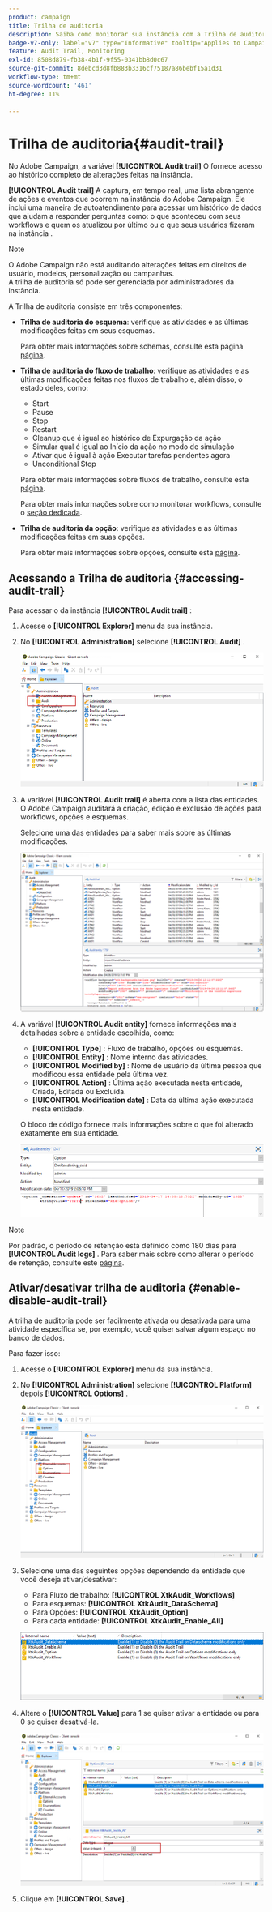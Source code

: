 ```yaml
---
product: campaign
title: Trilha de auditoria
description: Saiba como monitorar sua instância com a Trilha de auditoria do Campaign
badge-v7-only: label="v7" type="Informative" tooltip="Applies to Campaign Classic v7 only"
feature: Audit Trail, Monitoring
exl-id: 8508d879-fb38-4b1f-9f55-0341bb8d0c67
source-git-commit: 8debcd3d8fb883b3316cf75187a86bebf15a1d31
workflow-type: tm+mt
source-wordcount: '461'
ht-degree: 11%

---
```


# Trilha de auditoria{#audit-trail}



No Adobe Campaign, a variável **[!UICONTROL Audit trail]** O fornece acesso ao histórico completo de alterações feitas na instância.

**[!UICONTROL Audit trail]** A captura, em tempo real, uma lista abrangente de ações e eventos que ocorrem na instância do Adobe Campaign. Ele inclui uma maneira de autoatendimento para acessar um histórico de dados que ajudam a responder perguntas como: o que aconteceu com seus workflows e quem os atualizou por último ou o que seus usuários fizeram na instância .

>[!NOTE]
>
>O Adobe Campaign não está auditando alterações feitas em direitos de usuário, modelos, personalização ou campanhas.\
>A trilha de auditoria só pode ser gerenciada por administradores da instância.

A Trilha de auditoria consiste em três componentes:

* **Trilha de auditoria do esquema**: verifique as atividades e as últimas modificações feitas em seus esquemas.

   Para obter mais informações sobre schemas, consulte esta página [página](../../configuration/using/data-schemas.md).

* **Trilha de auditoria do fluxo de trabalho**: verifique as atividades e as últimas modificações feitas nos fluxos de trabalho e, além disso, o estado deles, como:

   * Start
   * Pause
   * Stop
   * Restart
   * Cleanup que é igual ao histórico de Expurgação da ação
   * Simular qual é igual ao Início da ação no modo de simulação
   * Ativar que é igual à ação Executar tarefas pendentes agora
   * Unconditional Stop

   Para obter mais informações sobre fluxos de trabalho, consulte esta [página](../../workflow/using/about-workflows.md).

   Para obter mais informações sobre como monitorar workflows, consulte o [seção dedicada](../../workflow/using/monitoring-workflow-execution.md).

* **Trilha de auditoria da opção**: verifique as atividades e as últimas modificações feitas em suas opções.

   Para obter mais informações sobre opções, consulte esta [página](../../installation/using/configuring-campaign-options.md).

## Acessando a Trilha de auditoria {#accessing-audit-trail}

Para acessar o da instância **[!UICONTROL Audit trail]** :

1. Acesse o **[!UICONTROL Explorer]** menu da sua instância.
1. No **[!UICONTROL Administration]** selecione **[!UICONTROL Audit]** .

   ![](assets/audit_trail_1.png)

1. A variável **[!UICONTROL Audit trail]** é aberta com a lista das entidades. O Adobe Campaign auditará a criação, edição e exclusão de ações para workflows, opções e esquemas.

   Selecione uma das entidades para saber mais sobre as últimas modificações.

   ![](assets/audit_trail_2.png)

1. A variável **[!UICONTROL Audit entity]** fornece informações mais detalhadas sobre a entidade escolhida, como:

   * **[!UICONTROL Type]** : Fluxo de trabalho, opções ou esquemas.
   * **[!UICONTROL Entity]** : Nome interno das atividades.
   * **[!UICONTROL Modified by]** : Nome de usuário da última pessoa que modificou essa entidade pela última vez.
   * **[!UICONTROL Action]** : Última ação executada nesta entidade, Criada, Editada ou Excluída.
   * **[!UICONTROL Modification date]** : Data da última ação executada nesta entidade.

   O bloco de código fornece mais informações sobre o que foi alterado exatamente em sua entidade.

   ![](assets/audit_trail_3.png)

>[!NOTE]
>
>Por padrão, o período de retenção está definido como 180 dias para **[!UICONTROL Audit logs]** . Para saber mais sobre como alterar o período de retenção, consulte este [página](../../production/using/database-cleanup-workflow.md#deployment-wizard).

## Ativar/desativar trilha de auditoria {#enable-disable-audit-trail}

A trilha de auditoria pode ser facilmente ativada ou desativada para uma atividade específica se, por exemplo, você quiser salvar algum espaço no banco de dados.

Para fazer isso:

1. Acesse o **[!UICONTROL Explorer]** menu da sua instância.
1. No **[!UICONTROL Administration]** selecione **[!UICONTROL Platform]** depois **[!UICONTROL Options]** .

   ![](assets/audit_trail_4.png)

1. Selecione uma das seguintes opções dependendo da entidade que você deseja ativar/desativar:

   * Para Fluxo de trabalho: **[!UICONTROL XtkAudit_Workflows]**
   * Para esquemas: **[!UICONTROL XtkAudit_DataSchema]**
   * Para Opções: **[!UICONTROL XtkAudit_Option]**
   * Para cada entidade: **[!UICONTROL XtkAudit_Enable_All]**

   ![](assets/audit_trail_5.png)

1. Altere o **[!UICONTROL Value]** para 1 se quiser ativar a entidade ou para 0 se quiser desativá-la.

   ![](assets/audit_trail_6.png)

1. Clique em **[!UICONTROL Save]** .

